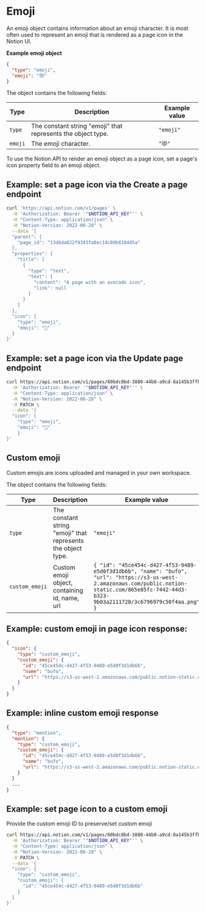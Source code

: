 # Emoji

An emoji object contains information about an emoji character. It is most often used to represent an emoji that is
rendered as a page icon in the Notion UI.

**Example emoji object**

```json
{
  "type": "emoji",
  "emoji": "😻"
}
```

The object contains the following fields:

| Type    | Description                                                  | Example value |
|---------|--------------------------------------------------------------|---------------|
| `type`  | The constant string "emoji" that represents the object type. | `"emoji"`     |
| `emoji` | The emoji character.                                         | `"😻"`        |

To use the Notion API to render an emoji object as a page icon, set a page's icon property field to an emoji object.

## Example: set a page icon via the Create a page endpoint

```bash
curl 'https://api.notion.com/v1/pages' \
  -H 'Authorization: Bearer '"$NOTION_API_KEY"'' \
  -H "Content-Type: application/json" \
  -H "Notion-Version: 2022-06-28" \
  --data '{
  "parent": {
    "page_id": "13d6da822f9343fa8ec14c89b8184d5a"
  },
  "properties": {
    "title": [
      {
        "type": "text",
        "text": {
          "content": "A page with an avocado icon",
          "link": null
        }
      }
    ]
  },
  "icon": {
    "type": "emoji",
    "emoji": "🥑"
  }
}'
```

## Example: set a page icon via the Update page endpoint

```bash
curl https://api.notion.com/v1/pages/60bdc8bd-3880-44b8-a9cd-8a145b3ffbd7 \
  -H 'Authorization: Bearer '"$NOTION_API_KEY"'' \
  -H "Content-Type: application/json" \
  -H "Notion-Version: 2022-06-28" \
  -X PATCH \
  --data '{
  "icon": {
    "type": "emoji",
    "emoji": "🥨"
    }
}'
```

## Custom emoji

Custom emojis are icons uploaded and managed in your own workspace.

The object contains the following fields:

| Type           | Description                                                  | Example value                                                                                                                                                                                      |
|----------------|--------------------------------------------------------------|----------------------------------------------------------------------------------------------------------------------------------------------------------------------------------------------------|
| `type`         | The constant string "emoji" that represents the object type. | `"emoji"`                                                                                                                                                                                          |
| `custom_emoji` | Custom emoji object, containing id, name, url                | `{ "id": "45ce454c-d427-4f53-9489-e5d0f3d1db6b", "name": "bufo", "url": "https://s3-us-west-2.amazonaws.com/public.notion-static.com/865e85fc-7442-44d3-b323-9b03a2111720/3c6796979c50f4aa.png" }` |

## Example: custom emoji in page icon response:

```json
{
  "icon": {
    "type": "custom_emoji",
    "custom_emoji": {
      "id": "45ce454c-d427-4f53-9489-e5d0f3d1db6b",
      "name": "bufo",
      "url": "https://s3-us-west-2.amazonaws.com/public.notion-static.com/865e85fc-7442-44d3-b323-9b03a2111720/3c6796979c50f4aa.png"
    }
  }
}
```

## Example: inline custom emoji response

```json
{
  "type": "mention",
  "mention": {
    "type": "custom_emoji",
    "custom_emoji": {
      "id": "45ce454c-d427-4f53-9489-e5d0f3d1db6b",
      "name": "bufo",
      "url": "https://s3-us-west-2.amazonaws.com/public.notion-static.com/865e85fc-7442-44d3-b323-9b03a2111720/3c6796979c50f4aa.png"
    }
  }
  ...
}
```

## Example: set page icon to a custom emoji

Provide the custom emoji ID to preserve/set custom emoji

```bash
curl https://api.notion.com/v1/pages/60bdc8bd-3880-44b8-a9cd-8a145b3ffbd7 \
  -H 'Authorization: Bearer '"$NOTION_API_KEY"'' \
  -H "Content-Type: application/json" \
  -H "Notion-Version: 2022-06-28" \
  -X PATCH \
  --data '{
  "icon": {
    "type": "custom_emoji",
    "custom_emoji": {
      "id": "45ce454c-d427-4f53-9489-e5d0f3d1db6b"
    }
  }
}'
```